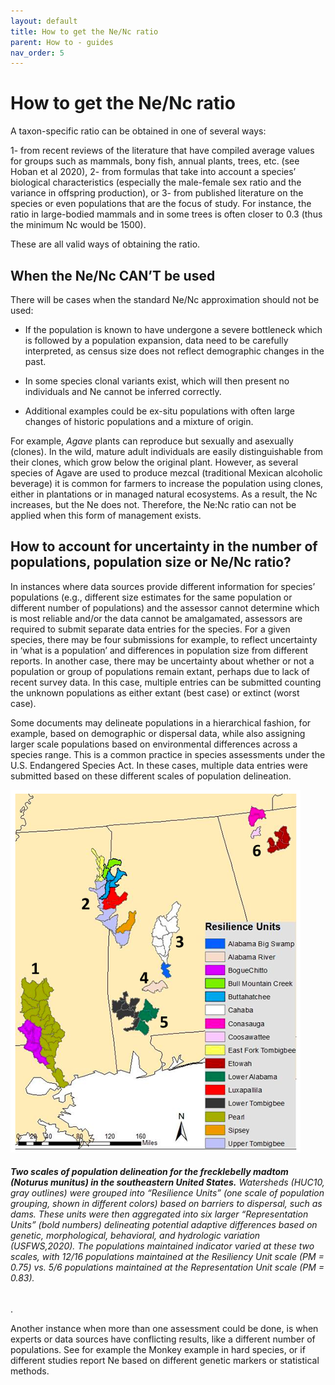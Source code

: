 ```yaml
---
layout: default
title: How to get the Ne/Nc ratio
parent: How to - guides
nav_order: 5
---
```


# How to get the Ne/Nc ratio

A taxon-specific ratio can be obtained in one of several ways: 

1- from recent reviews of the literature that have compiled average values for groups such as mammals, bony fish, annual plants, trees, etc. (see Hoban et al 2020), 
2- from formulas that take into account a species’ biological characteristics (especially the male-female sex ratio and the variance in offspring production), or 
3- from published literature on the species or even populations that are the focus of study. For instance, the ratio in large-bodied mammals and in some trees is often closer to 0.3 (thus the minimum Nc would be 1500). 

These are all valid ways of obtaining the ratio. 

## When the Ne/Nc CAN’T be used

There will be cases when the standard Ne/Nc approximation should not be used:

* If the population is known to have undergone a severe bottleneck which is followed by a population expansion, data need to be carefully interpreted, as census size does not reflect demographic changes in the past. 

* In some species clonal variants exist, which will then present no individuals and Ne cannot be inferred correctly. 

* Additional examples could be ex-situ populations with often large changes of historic populations and a mixture of origin.

For example, *Agave* plants can reproduce but sexually and asexually (clones). In the wild, mature adult individuals are easily distinguishable from their clones, which grow below the original plant. However, as several species of Agave are used to produce mezcal (traditional Mexican alcoholic beverage) it is common for farmers to increase the population using clones, either in plantations or in managed natural ecosystems. As a result, the Nc increases, but the Ne does not. Therefore, the Ne:Nc ratio can not be applied when this form of management exists. 

## How to account for uncertainty in the number of populations, population size or Ne/Nc ratio?

In instances where data sources provide different information for species’ populations (e.g., different size estimates for the same population or different number of populations) and the assessor cannot determine which is most reliable and/or the data cannot be amalgamated, assessors are required to submit separate data entries for the species. For a given species, there may be four submissions for example, to reflect uncertainty in ‘what is a population’ and differences in population size from different reports. In another case, there may be uncertainty about whether or not a population or group of populations remain extant, perhaps due to lack of recent survey data. In this case, multiple entries can be submitted counting the unknown populations as either extant (best case) or extinct (worst case).

Some documents may delineate populations in a hierarchical fashion, for example, based on demographic or dispersal data, while also assigning larger scale populations based on environmental differences across a species range. This is a common practice in species assessments under the U.S. Endangered Species Act. In these cases, multiple data entries were submitted based on these different scales of population delineation.

![](Ne_nc_Fig1.png)
###### **Two scales of population delineation for the frecklebelly madtom (Noturus munitus) in the southeastern United States.** Watersheds (HUC10, gray outlines) were grouped into “Resilience Units” (one scale of population grouping, shown in different colors) based on barriers to dispersal, such as dams. These units were then aggregated into six larger “Representation Units” (bold numbers) delineating potential adaptive differences based on genetic, morphological, behavioral, and hydrologic variation (USFWS,2020). The populations maintained indicator varied at these two scales, with 12/16 populations maintained at the Resiliency Unit scale (PM = 0.75) vs. 5/6 populations maintained at the Representation Unit scale (PM = 0.83).

.

Another instance when more than one assessment could be done, is when experts or data sources have conflicting results, like a different number of populations. See for example the Monkey example in hard species, or if different studies report Ne based on different genetic markers or statistical methods.


